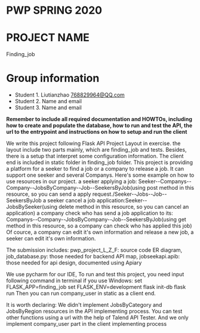 # PWP SPRING 2020
# PROJECT NAME
Finding_job
# Group information
* Student 1. Liutianzhao 768829964@QQ.com
* Student 2. Name and email
* Student 3. Name and email

__Remember to include all required documentation and HOWTOs, including how to create and populate the database, how to run and test the API, the url to the entrypoint and instructions on how to setup and run the client__

We write this project following Flask API Project Layout in exercise. the layout include two parts mainly, which are finding_job and tests. Besides, there is a setup that interpret some configuration information. The client end is included in static folder in finding_job folder.
This project is providing a platform for a seeker to find a job or a company to release a job. It can support one seeker and several Companys. Here's some example on how to use resources in our project.
a seeker applying a job: Seeker--Companys--Company--JobsByCompany--Job--SeekersByJob(using post method in this resource, so you can send a apply request./Seeker--Jobs--Job--SeekersByJob
a seeker cancel a job application:Seeker--JobsBySeeker(using delete method in this resource, so you can cancel an application)
a company check who has send a job application to its: Companys--Company--JobsByCompany--Job--SeekersByJob(using get method in this resource, so a company can check who has applied this job)
Of cource, a company can edit it's own information and release a new job, a seeker can edit it's own information.

The submission includes:
pwp_project_L_Z_F: source code
ER diagram, job_database.py: those needed for backend
API map, jobseekapi.apib: those needed for api design, documented using Apiary

We use pycharm for our IDE, To run and test this project, you need input following command in terminal if you use Windows:
set FLASK_APP=finding_job
set FLASK_ENV=development
flask init-db
flask run
Then you can run company_user in static as a client end.

It is worth declaring:
We didn't implement JobsByCategory and JobsByRegion resources in the API implementing process. You can test other functions using a url with the help of Talend API Tester.
And we only implement company_user part in the client implementing process
